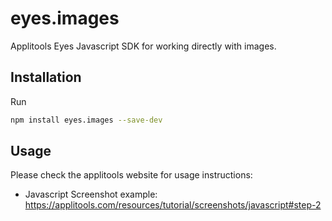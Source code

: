eyes.images
===========

Applitools Eyes Javascript SDK for working directly with images.

## Installation

Run

```bash
npm install eyes.images --save-dev
```

## Usage

Please check the applitools website for usage instructions:

- Javascript Screenshot example: https://applitools.com/resources/tutorial/screenshots/javascript#step-2
